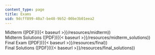```yaml
---
content_type: page
title: Exams
uid: 9dcff899-40a7-be48-9b52-00be3b01eea2
---
```


Midterm ([PDF]({{< baseurl >}}/resources/midterm))  
Midterm Solutions ([PDF]({{< baseurl >}}/resources/midterm_solutions))  
Final Exam ([PDF]({{< baseurl >}}/resources/final))  
Final Solutions ([PDF]({{< baseurl >}}/resources/final_solutions))